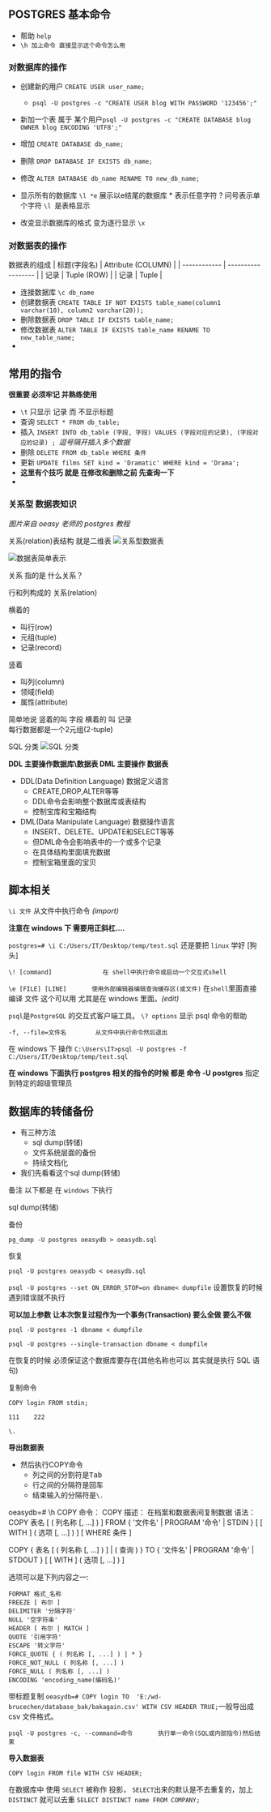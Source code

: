 ## POSTGRES 基本命令


- 帮助 `help`
- `\h 加上命令 直接显示这个命令怎么用`

### 对数据库的操作
- 创建新的用户  `CREATE USER user_name;` 
  - `psql -U postgres -c "CREATE USER blog WITH PASSWORD '123456';"`

- 新加一个表 属于 某个用户`psql -U postgres -c "CREATE DATABASE blog OWNER blog ENCODING 'UTF8';"`


- 增加  `CREATE DATABASE db_name;`
- 删除  `DROP DATABASE IF EXISTS db_name;`
- 修改 `ALTER DATABASE db_name RENAME TO new_db_name;`
- 显示所有的数据库 `\l *e` 展示以e结尾的数据库 * 表示任意字符  ? 问号表示单个字符  `\l `是表格显示
- 改变显示数据库的格式 变为逐行显示 `\x`


### 对数据表的操作


数据表的组成
| 标题(字段名) | Attribute (COLUMN) |
| ------------ | ------------------ |
| 记录         | Tuple  (ROW)       |
| 记录         | Tuple              |


- 连接数据库 `\c db_name`
- 创建数据表 `CREATE TABLE IF NOT EXISTS table_name(column1 varchar(10), column2 varchar(20));`
- 删除数据表 `DROP TABLE IF EXISTS table_name;`
- 修改数据表 `ALTER TABLE IF EXISTS table_name RENAME TO new_table_name;`
- 

## 常用的指令

**很重要 必须牢记 并熟练使用**

- `\t` 只显示 记录 而 不显示标题
- 查询 `SELECT * FROM db_table;`
- 插入 `INSERT INTO db_table (字段, 字段) VALUES (字段对应的记录), (字段对应的记录) ; `*逗号隔开插入多个数据*
- 删除 `DELETE FROM db_table WHERE 条件`
- 更新 `UPDATE films SET kind = 'Dramatic' WHERE kind = 'Drama';`
- **这里有个技巧 就是 在修改和删除之前 先查询一下**
- 



### 关系型 数据表知识
*图片来自 oeasy 老师的 postgres 教程*


关系(relation)表结构 就是二维表
![关系型数据表](https://doc.shiyanlou.com/courses/uid1190679-20220417-1650181142426)

![数据表简单表示](https://doc.shiyanlou.com/courses/uid1190679-20220417-1650185174604)

关系 指的是 什么关系？

行和列构成的
关系(relation)


横着的

- 叫行(row)
- 元组(tuple)
- 记录(record)


竖着

- 叫列(column)
- 领域(field)
- 属性(attribute)


简单地说  竖着的叫 字段  横着的 叫 记录  
每行数据都是一个2元组(2-tuple)



SQL 分类
![SQL 分类](https://doc.shiyanlou.com/courses/uid1190679-20220421-1650505507033)


**DDL 主要操作数据库\数据表  DML 主要操作 数据表**


<ul>
<li>DDL(Data Definition Language) 数据定义语言<ul>
<li>CREATE,DROP,ALTER等等</li>
<li>DDL命令会影响整个数据库或表结构</li>
<li>控制宝库和宝箱结构</li>
</ul>
</li>
<li>DML(Data Manipulate Language) 数据操作语言<ul>
<li>INSERT、DELETE、UPDATE和SELECT等等</li>
<li>但DML命令会影响表中的一个或多个记录</li>
<li>在具体结构里面填充数据</li>
<li>控制宝箱里面的宝贝</li>
</ul>
</li>
</ul>



## 脚本相关

 `\i 文件`  从文件中执行命令 *(import)*

 **注意在 windows 下 需要用正斜杠....**

 `postgres=# \i C:/Users/IT/Desktop/temp/test.sql` 还是要把 `linux` 学好 [狗头]


`\! [command]              在 shell中执行命令或启动一个交互式shell`


`\e [FILE] [LINE]       使用外部编辑器编辑查询缓存区(或文件)` 在`shell`里面直接编译 文件  这个可以用 尤其是在 windows 里面。*(edit)*



`psql`是`PostgreSQL` 的交互式客户端工具。
`\? options` 显示 psql 命令的帮助 

`-f, --file=文件名        从文件中执行命令然后退出`

在 windows 下 操作 
`C:\Users\IT>psql -U postgres -f C:/Users/IT/Desktop/temp/test.sql`


**在 windows 下面执行 postgres 相关的指令的时候 都是 命令 -U postgres**  指定到特定的超级管理员 



## 数据库的转储备份


<ul>
<li>有三种方法<ul>
<li>sql dump(转储)</li>
<li>文件系统层面的备份</li>
<li>持续文档化</li>
</ul>
</li>
<li>我们先看看这个sql dump(转储)</li>
</ul>



备注 以下都是 在 `windows` 下执行 


sql dump(转储) 

备份


`pg_dump -U postgres oeasydb > oeasydb.sql`

恢复


`psql -U postgres oeasydb < oeasydb.sql`


`psql -U postgres --set ON_ERROR_STOP=on dbname< dumpfile` 设置恢复的时候 遇到错误就不执行 



**可以加上参数
让本次恢复过程作为一个事务(Transaction)
要么全做
要么不做**

`psql -U postgres -1 dbname < dumpfile`


`psql -U postgres --single-transaction dbname < dumpfile`


在恢复的时候 必须保证这个数据库要存在(其他名称也可以 其实就是执行 SQL  语句)


复制命令

`COPY login FROM stdin;`


`111    222`


`\.`


**导出数据表**


<ul>
<li>然后执行COPY命令<ul>
<li>列之间的分割符是<kbd>Tab</kbd></li>
<li>行之间的分隔符是<kbd>回车</kbd></li>
<li>结束输入的分隔符是<code>\.</code></li>
</ul>
</li>
</ul>

oeasydb=# \h COPY
命令：       COPY
描述：       在档案和数据表间复制数据
语法：
COPY 表名 [ ( 列名称 [, ...] ) ]
    FROM { '文件名' | PROGRAM '命令' | STDIN }
    [ [ WITH ] ( 选项 [, ...] ) ]
    [ WHERE 条件 ]

COPY { 表名 [ ( 列名称 [, ...] ) ] | ( 查询 ) }
    TO { '文件名' | PROGRAM '命令' | STDOUT }
    [ [ WITH ] ( 选项 [, ...] ) ]

选项可以是下列内容之一:

    FORMAT 格式_名称
    FREEZE [ 布尔 ]
    DELIMITER '分隔字符'
    NULL '空字符串'
    HEADER [ 布尔 | MATCH ]
    QUOTE '引用字符'
    ESCAPE '转义字符'
    FORCE_QUOTE { ( 列名称 [, ...] ) | * }
    FORCE_NOT_NULL ( 列名称 [, ...] )
    FORCE_NULL ( 列名称 [, ...] )
    ENCODING 'encoding_name(编码名)'


带标题复制 `oeasydb=# COPY login TO  'E:/wd-brucechen/database_bak/bakagain.csv' WITH CSV HEADER TRUE;`一般导出成 csv 文件格式。

`psql -U postgres -c, --command=命令       执行单一命令(SQL或内部指令)然后结束`


**导入数据表**

`COPY login FROM file WITH CSV HEADER;`


在数据库中 使用 `SELECT` 被称作 投影， `SELECT`出来的默认是不去重复的，加上`DISTINCT` 就可以去重 `SELECT DISTINCT name FROM COMPANY;`  


